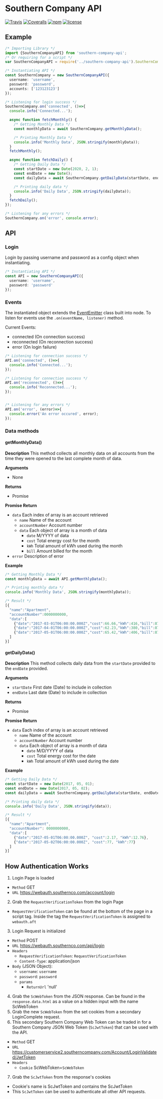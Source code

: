 # Southern Company API
[![Travis](https://img.shields.io/travis/apearson/southern-company-api.svg)](https://travis-ci.org/apearson/southern-company-api) [![Coveralls](https://img.shields.io/coveralls/apearson/southern-company-api.svg)](https://coveralls.io/github/apearson/southern-company-api)
[![npm](https://img.shields.io/npm/dt/southern-company-api.svg)](https://www.npmjs.com/package/southern-company-api)
[![license](https://img.shields.io/npm/l/southern-company-api.svg)](https://github.com/apearson/southern-company-api/blob/master/LICENSE.md)


## Example
```typescript
/* Importing Library */
import {SouthernCompanyAPI} from 'southern-company-api';
/* Or requiring for a script */
var SouthernCompanyAPI = require('../southern-company-api').SouthernCompanyAPI;

/* Instantiating API */
const SouthernCompany = new SouthernCompanyAPI({
  username: 'username',
  password: 'password',
  accounts: ['123123123']
});

/* Listening for login success */
SouthernCompany.on('connected', ()=>{
  console.info('Connected...');

  async function fetchMonthly() {
    /* Getting Monthly Data */
    const monthlyData = await SouthernCompany.getMonthlyData();

    /* Printing Monthly Data */
    console.info('Monthly Data', JSON.stringify(monthlyData));
  }
  fetchMonthly();

  async function fetchDaily() {
    /* Getting Daily Data */
    const startDate = new Date(2020, 2, 1);
    const endDate = new Date();
    const dailyData = await SouthernCompany.getDailyData(startDate, endDate);

    /* Printing daily data */
    console.info('Daily Data', JSON.stringify(dailyData));
  }
  fetchDaily();
});

/* Listening for any errors */
SouthernCompany.on('error', console.error);
```

## API

### Login
Login by passing username and password as a config object when instantiating.
```typescript
/* Instantiating API */
const API = new SouthernCompanyAPI({
  username: 'username',
  password: 'password'
});
```

### Events
The instantiated object extends the [EventEmitter](https://nodejs.org/api/events.html) class built into node. To listen for events use the `.on(eventName, listener)` method.

Current Events:
  * connected (On connection success)
  * reconnected (On reconnection success)
  * error (On login failure)

```typescript
/* Listening for connection success */
API.on('connected', ()=>{
  console.info('Connected...');
});

/* Listening for connection success */
API.on('reconnected', ()=>{
  console.info('Reconnected...');
});


/* Listening for any errors */
API.on('error', (error)=>{
  console.error('An error occured', error);
});
```

### Data methods
#### getMonthlyData()
**Description**
This method collects all monthly data on all accounts from the time they were opened to the last complete month of data.

**Arguments**
  * None

**Returns**
  * Promise

**Promise Return**
  * `data` Each index of array is an account retrieved
      * `name` Name of the account
      * `accountNumber` Account number
      * `data` Each object of array is a month of data
        * `date` M/YYYY of data
        * `cost` Total energy cost for the month
        * `kWh` Total amount of kWh used during the month
        * `bill` Amount billed for the month
  * `error` Description of error

**Example**
```typescript
/* Getting Monthly Data */
const monthlyData = await API.getMonthlyData();

/* Printing monthly data */
console.info('Monthly Data', JSON.stringify(monthlyData));

/* Result */
[{
  "name":"Apartment",
  "accountNumber":0000000000,
  "data":[
    {"date":"2017-03-01T06:00:00.000Z","cost":66.66,"kWh":416,"bill":87},
    {"date":"2017-04-01T06:00:00.000Z","cost":62.23,"kWh":380,"bill":87},
    {"date":"2017-05-01T06:00:00.000Z","cost":65.42,"kWh":406,"bill":87}
  ]
}]
```


#### getDailyData()
**Description**
This method collects daily data from the `startDate` provided to the `endDate` provided.

**Arguments**
  * `startDate` First date (Date) to include in collection
  * `endDate` Last date (Date) to include in collection

**Returns**
  * Promise

**Promise Return**
  * `data` Each index of array is an account retrieved
      * `name` Name of the account
      * `accountNumber` Account number
      * `data` Each object of array is a month of data
        * `date` M/D/YYYY of data
        * `cost` Total energy cost for the date
        * `kWh` Total amount of kWh used during the date

**Example**
```typescript
/* Getting Daily Data */
const startDate = new Date(2017, 05, 01);
const endDate = new Date(2017, 05, 02);
const dailyData = await SouthernCompany.getDailyData(startDate, endDate);

/* Printing daily data */
console.info('Daily Data', JSON.stringify(data));

/* Result */
[{
  "name":"Apartment",
  "accountNumber": 0000000000,
  "data":[
    {"date":"2017-05-01T06:00:00.000Z", "cost":2.17, "kWh":12.76},
    {"date":"2017-05-02T06:00:00.000Z", "cost":77, "kWh":77}
  ]
}]
```


## How Authentication Works
1. Login Page is loaded
  * `Method` GET
  * `URL` https://webauth.southernco.com/account/login
2. Grab the `RequestVerificationToken` from the login Page
  * `RequestVerificationToken` can be found at the bottom of the page in a script tag.  Inside the tag the `RequestVerificationToken` is assigned to `webauth.aft`
3. Login Request is initialized
  * `Method` POST
  * `URL` https://webauth.southernco.com/api/login
  * `Headers`
    * `RequestVerificationToken`: `RequestVerificationToken`
    * `Content-Type`: application/json
  * `Body` (JSON Object):
    * `username`: `username`
    * `password`: `password`
    * `params`
      * `ReturnUrl` 'null'
4. Grab the `ScWebToken` from the JSON response. Can be found in the `response.data.html` as a value on a hidden input with the name ScWebToken
5. Grab the new `ScWebToken` from the set cookies from a secondary LoginComplete request.
6. This secondary Southern Company Web Token can be traded in for a Southern Company JSON Web Token (`ScJwtToken`) that can be used with the API.
  * `Method` GET
  * `URL` https://customerservice2.southerncompany.com/Account/LoginValidated/JwtToken
  * `Headers`
    * `Cookie` ScWebToken=`ScWebToken`
7. Grab the `ScJwtToken` from the response's cookies
  * Cookie's name is ScJwtToken and contains the ScJwtToken
  * This `ScJwtToken` can be used to authenticate all other API requests.
